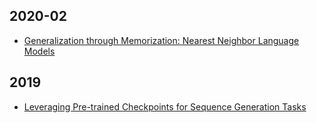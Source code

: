 ## 2020-02

* [Generalization through Memorization: Nearest Neighbor Language Models](./papers/knn-lm.md)



## 2019

* [Leveraging Pre-trained Checkpoints for Sequence Generation Tasks](./papers/pretrained-checkpoints-for-sequence-generation.md)